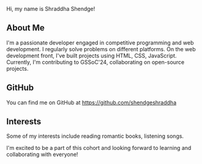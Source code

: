 Hi, my name is Shraddha Shendge!

## About Me
I'm a passionate developer engaged in competitive programming and web development. I regularly solve problems on different platforms. On the web development front, I've built projects using HTML, CSS, JavaScript. Currently, I'm contributing to GSSoC'24, collaborating on open-source projects.

## GitHub
You can find me on GitHub at https://github.com/shendgeshraddha

## Interests

Some of my interests include reading romantic books, listening songs.

I'm excited to be a part of this cohort and looking forward to learning and collaborating with everyone!